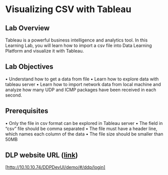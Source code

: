 # Visualizing CSV with Tableau

## Lab Overview

Tableau is a powerful business intelligence and analytics tool. In this Learning Lab, you will learn how to import a csv file into Data Learning Platform and visualize it with Tableau.

## Lab Objectives 
•	Understand how to get a data from file
•	Learn how to explore data with tableau server
•	Learn how to import network data from local machine and analyze how many UDP and ICMP packages have been received in each second.

## Prerequisites

•	Only the file in csv format can be explored in Tableau server
•	The field in “csv” file should be comma separated
•	The file must have a header line, which names each column of the data
•	The file size should be smaller than 50MB


## DLP website URL ([link](https://developer.cisco.com/))

[http://10.10.10.74/DDPDevUI/demo/#/ddp/login]
